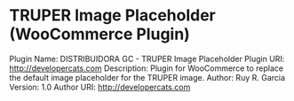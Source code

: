 TRUPER Image Placeholder
(WooCommerce Plugin)
====================================
Plugin Name: DISTRIBUIDORA GC - TRUPER Image Placeholder
Plugin URI: http://developercats.com
Description: Plugin for WooCommerce to replace the default image placeholder for the TRUPER image.
Author: Ruy R. Garcia
Version: 1.0
Author URI: http://developercats.com

